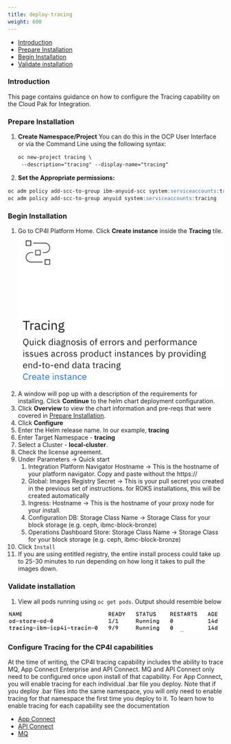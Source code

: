 ```yaml
---
title: deploy-tracing
weight: 600
---
```


- [Introduction](#introduction)
- [Prepare Installation](#prepare-installation)
- [Begin Installation](#begin-installation)
- [Validate installation](#validate-installation)

### Introduction
This page contains guidance on how to configure the Tracing capability on the Cloud Pak for Integration.

### Prepare Installation

1. **Create Namespace/Project**
   You can do this in the OCP User Interface or via the Command Line using the following syntax:   
   ``` md
   oc new-project tracing \
    --description="tracing" --display-name="tracing"
   ```
2. **Set the Appropriate permissions:**  
``` md
oc adm policy add-scc-to-group ibm-anyuid-scc system:serviceaccounts:tracing
oc adm policy add-scc-to-group anyuid system:serviceaccounts:tracing
```
  
### Begin Installation
1. Go to CP4I Platform Home. Click **Create instance** inside the **Tracing** tile.    
![](2.tracing_nav.png)
1. A window will pop up with a description of the requirements for installing. Click **Continue** to the helm chart deployment configuration.
  2. Click **Overview** to view the chart information and pre-reqs that were covered in [Prepare Installation](#prepare-installation).
3. Click **Configure**
4. Enter the Helm release name. In our example, **tracing**
5. Enter Target Namespace - **tracing**
6. Select a Cluster - **local-cluster**.
7. Check the license agreement.
8. Under Parameters -> Quick start
   1. Integration Platform Navigator Hostname -> This is the hostname of your platform navigator.  Copy and paste without the https://
   2. Global: Images Registry Secret -> This is your pull secret you created in the previous set of instructions.  for ROKS installations, this will be created automatically
   3. Ingress: Hostname -> This is the hostname of your proxy node for your install.
   4. Configuration DB: Storage Class Name -> Storage Class for your block storage (e.g. ceph, ibmc-block-bronze)
   5. Operations Dashboard Store: Storage Class Name -> Storage Class for your block storage (e.g. ceph, ibmc-block-bronze)
9.  Click `Install`
10. If you are using entitled registry, the entire install process could take up to 25-30 minutes to run depending on how long it takes to pull the images down.


### Validate installation    

1. View all pods running using `oc get pods`.  Output should resemble below

![](3.tracing-pods.png)
   
### Configure Tracing for the CP4I capabilities

At the time of writing, the CP4I tracing capability includes the ability to trace MQ, App Connect Enterprise and API Connect.  MQ and API Connect only need to be configured once upon install of that capability.  For App Connect, you will enable tracing for each individual .bar file you deploy.  Note that if you deploy .bar files into the same namespace, you will only need to enable tracing for that namespace the first time you deploy to it.  To learn how to enable tracing for each capability see the documentation 

-  [App Connect](../deploy-integration)
-  [API Connect](../deploy-api-mgmt)
-  [MQ](../deploy-queue-manager)